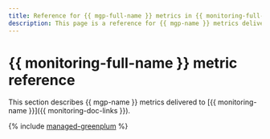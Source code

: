 ```yaml
---
title: Reference for {{ mgp-full-name }} metrics in {{ monitoring-full-name }}
description: This page is a reference for {{ mgp-name }} metrics delivered to {{ monitoring-full-name }}.
---
```


# {{ monitoring-full-name }} metric reference

This section describes {{ mgp-name }} metrics delivered to [{{ monitoring-name }}]({{ monitoring-doc-links }}).

{% include [managed-greenplum](../_includes/monitoring/metrics-ref/managed-greenplum.md) %}
